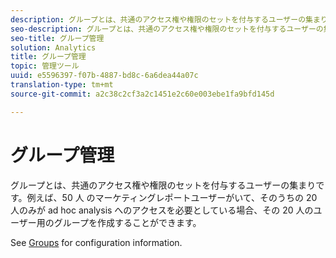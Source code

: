 ```yaml
---
description: グループとは、共通のアクセス権や権限のセットを付与するユーザーの集まりです。例えば、50 人 のマーケティングレポートユーザーがいて、そのうちの 20 人のみが ad hoc analysis へのアクセスを必要としている場合、その 20 人のユーザー用のグループを作成することができます。
seo-description: グループとは、共通のアクセス権や権限のセットを付与するユーザーの集まりです。例えば、50 人 のマーケティングレポートユーザーがいて、そのうちの 20 人のみが ad hoc analysis へのアクセスを必要としている場合、その 20 人のユーザー用のグループを作成することができます。
seo-title: グループ管理
solution: Analytics
title: グループ管理
topic: 管理ツール
uuid: e5596397-f07b-4887-bd8c-6a6dea44a07c
translation-type: tm+mt
source-git-commit: a2c38c2cf3a2c1451e2c60e003ebe1fa9bfd145d

---
```



# グループ管理

グループとは、共通のアクセス権や権限のセットを付与するユーザーの集まりです。例えば、50 人 のマーケティングレポートユーザーがいて、そのうちの 20 人のみが ad hoc analysis へのアクセスを必要としている場合、その 20 人のユーザー用のグループを作成することができます。

See [Groups](/help/admin/user-management2/c-user-groups/groups.md) for configuration information.
